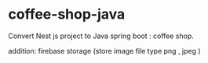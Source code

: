 # coffee-shop-java
Convert Nest js project to Java spring boot : coffee shop.

addition:
firebase storage (store image file type png , jpeg )
